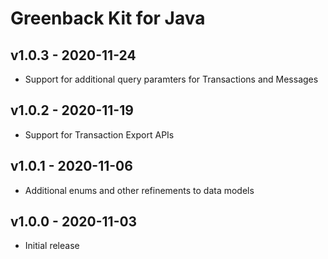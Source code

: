# Greenback Kit for Java

## v1.0.3 - 2020-11-24

 - Support for additional query paramters for Transactions and Messages

## v1.0.2 - 2020-11-19

 - Support for Transaction Export APIs

## v1.0.1 - 2020-11-06

 - Additional enums and other refinements to data models

## v1.0.0 - 2020-11-03

 - Initial release
